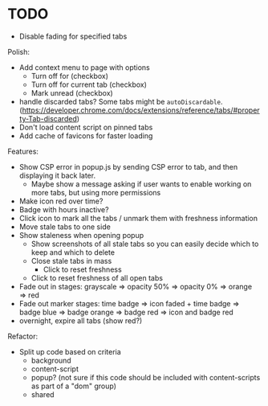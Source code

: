 # TODO

- Disable fading for specified tabs

Polish:

- Add context menu to page with options
  - Turn off for <website-origin> (checkbox)
  - Turn off for current tab (checkbox)
  - Mark unread (checkbox)
- handle discarded tabs? Some tabs might be `autoDiscardable`. (https://developer.chrome.com/docs/extensions/reference/tabs/#property-Tab-discarded)
- Don't load content script on pinned tabs
- Add cache of favicons for faster loading

Features:

- Show CSP error in popup.js by sending CSP error to tab, and then displaying it back later.
  - Maybe show a message asking if user wants to enable working on more tabs, but using more permissions
- Make icon red over time?
- Badge with hours inactive?
- Click icon to mark all the tabs / unmark them with freshness information
- Move stale tabs to one side
- Show staleness when opening popup
  - Show screenshots of all stale tabs so you can easily decide which to keep and which to delete
  - Close stale tabs in mass
    - Click to reset freshness
  - Click to reset freshness of all open tabs
- Fade out in stages: grayscale => opacity 50% => opacity 0% => orange => red
- Fade out marker stages: time badge => icon faded + time badge => badge blue => badge orange => badge red => icon and badge red
- overnight, expire all tabs (show red?)

Refactor:

- Split up code based on criteria
  - background
  - content-script
  - popup? (not sure if this code should be included with content-scripts as part of a "dom" group)
  - shared
